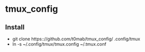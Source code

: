 tmux_config
===========

## Install

* git clone https:://github.com/t0mab/tmux_config/ .config/tmux
* ln -s ~/.config/tmux/tmux.config ~/.tmux.conf
